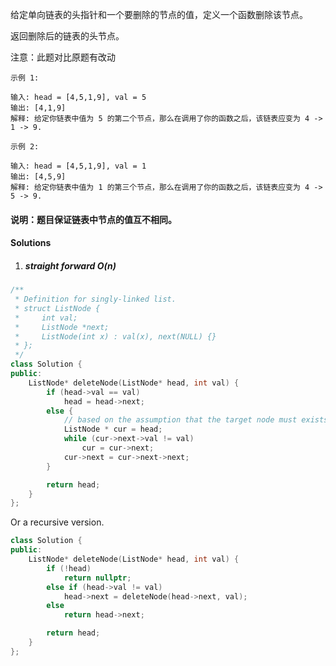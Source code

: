 给定单向链表的头指针和一个要删除的节点的值，定义一个函数删除该节点。

返回删除后的链表的头节点。

注意：此题对比原题有改动

```
示例 1:

输入: head = [4,5,1,9], val = 5
输出: [4,1,9]
解释: 给定你链表中值为 5 的第二个节点，那么在调用了你的函数之后，该链表应变为 4 -> 1 -> 9.

示例 2:

输入: head = [4,5,1,9], val = 1
输出: [4,5,9]
解释: 给定你链表中值为 1 的第三个节点，那么在调用了你的函数之后，该链表应变为 4 -> 5 -> 9.
```

 

#### 说明：题目保证链表中节点的值互不相同。


#### Solutions

1. ##### straight forward O(n)

```cpp
/**
 * Definition for singly-linked list.
 * struct ListNode {
 *     int val;
 *     ListNode *next;
 *     ListNode(int x) : val(x), next(NULL) {}
 * };
 */
class Solution {
public:
    ListNode* deleteNode(ListNode* head, int val) {
        if (head->val == val)
            head = head->next;
        else {
            // based on the assumption that the target node must exists, otherwise we need to check edge case.
            ListNode * cur = head;
            while (cur->next->val != val)
                cur = cur->next;
            cur->next = cur->next->next;
        }

        return head;
    }
};
```

Or a recursive version. 

```cpp
class Solution {
public:
    ListNode* deleteNode(ListNode* head, int val) {
        if (!head)
            return nullptr;
        else if (head->val != val)
            head->next = deleteNode(head->next, val);
        else
            return head->next;

        return head;
    }
};
```